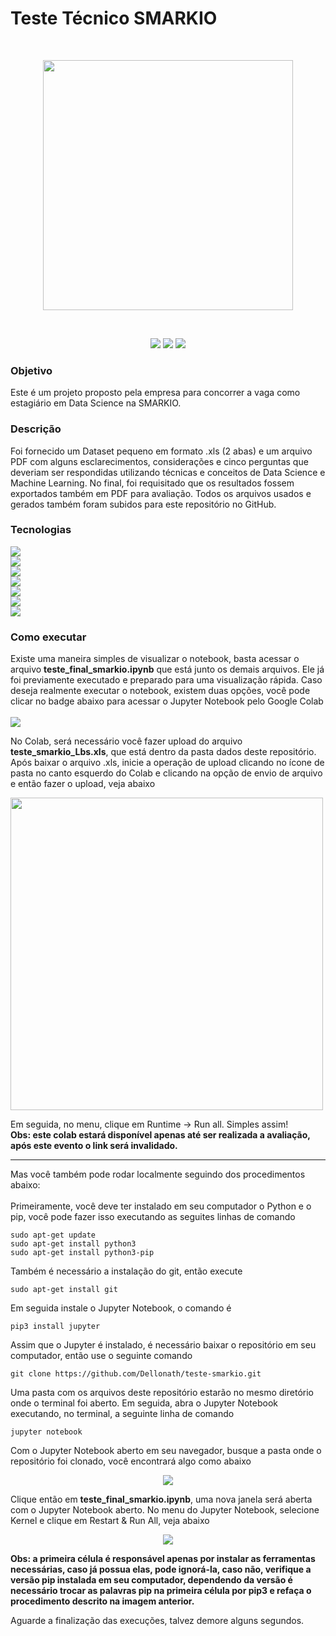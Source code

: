 # Teste Técnico SMARKIO
<br>
<p align="center">
  <img width=400 src="https://user-images.githubusercontent.com/56659549/108147693-1bebf100-70ae-11eb-92f3-c4e17b2621b0.png">
</p>
<br>

<p align="center">
  <img src="https://img.shields.io/badge/progresso-100%25-greeb.svg?style=for-the-badge">
  <img src="https://img.shields.io/badge/versão-1.0-orange.svg?color=7bbde8&style=for-the-badge">
  <img src="https://img.shields.io/badge/Tamanho-8.2mb-orange.svg?color=7bbde8&style=for-the-badge">
</p>

### Objetivo
Este é um projeto proposto pela empresa para concorrer a vaga como estagiário em Data Science na SMARKIO.

### Descrição
Foi fornecido um Dataset pequeno em formato .xls (2 abas) e um arquivo PDF com alguns esclarecimentos, considerações e cinco perguntas que deveriam ser respondidas utilizando técnicas e conceitos de Data Science e Machine Learning. No final, foi requisitado que os resultados fossem exportados também em PDF para avaliação. Todos os arquivos usados e gerados também foram subidos para este repositório no GitHub.

### Tecnologias
<p>
    <a href="https://www.python.org//">
     <img src="https://img.shields.io/static/v1?label=Python&message=3.8.5&color=7bbde8&style=for-the-badge&logo=Python"/>
    </a><br>
    <a href="https://jupyter.org/">
     <img src="https://img.shields.io/static/v1?label=Jupyter%20Notebook&message=5.6.0&color=7bbde8&style=for-the-badge&logo=Jupyter"/>
    </a><br>
    <a href="https://numpy.org/">
     <img src="https://img.shields.io/static/v1?label=Numpy&message=1.19.4&color=7bbde8&style=for-the-badge&logo=Numpy"/>
    </a><br>
    <a href="https://pandas.pydata.org/">
     <img src="https://img.shields.io/static/v1?label=Pandas&message=1.1.4&color=7bbde8&style=for-the-badge&logo=pandas"/>
    </a><br>
    <a href="https://matplotlib.org/">
     <img src="https://img.shields.io/static/v1?label=Matplotlib&message=3.3.3&color=7bbde8&style=for-the-badge&logo=Semantic-Web"/>
    </a><br>
    <a href="https://seaborn.pydata.org/">
     <img src="https://img.shields.io/static/v1?label=Seaborn&message=0.11.0&color=7bbde8&style=for-the-badge&logo=Sketchfab"/>
    </a><br>
    <a href="https://scikit-learn.org/stable/">
     <img src="https://img.shields.io/static/v1?label=Scikit-Learn&message=0.23.2&color=7bbde8&style=for-the-badge&logo=scikit-learn"/>
    </a>
</p>

### Como executar
Existe uma maneira simples de visualizar o notebook, basta acessar o arquivo **teste_final_smarkio.ipynb** que está junto os demais arquivos. Ele já foi previamente executado e preparado para uma visualização rápida. Caso deseja realmente executar o notebook, existem duas opções, você pode clicar no badge abaixo para acessar o Jupyter Notebook pelo Google Colab <br><br>
<a href="https://colab.research.google.com/drive/1I-EsN_VxSYKBsC35HnlxdUuhp-xRAT5W?usp=sharing">
  <img src="https://img.shields.io/static/v1?label=Google%20Colab&message=Link%20Direto&color=7bbde8&style=for-the-badge&logo=Google-Colab"/>
</a> <br>

No Colab, será necessário você fazer upload do arquivo **teste_smarkio_Lbs.xls**, que está dentro da pasta dados deste repositório. Após baixar o arquivo .xls, inicie a operação de upload clicando no ícone de pasta no canto esquerdo do Colab e clicando na opção de envio de arquivo e então fazer o upload, veja abaixo 
<br>

<img width=500 src="https://user-images.githubusercontent.com/56659549/108376370-b6008600-71e1-11eb-913b-d9ae66272b58.png"/> <br>

Em seguida, no menu, clique em Runtime -> Run all. Simples assim! <br>
**Obs: este colab estará disponível apenas até ser realizada a avaliação, após este evento o link será invalidado.**

_______________________________

Mas você também pode rodar localmente seguindo dos procedimentos abaixo: <br><br>
Primeiramente, você deve ter instalado em seu computador o Python e o pip, você pode fazer isso executando as seguites linhas de comando
```
sudo apt-get update
sudo apt-get install python3
sudo apt-get install python3-pip
```
Também é necessário a instalação do git, então execute
```
sudo apt-get install git
```
Em seguida instale o Jupyter Notebook, o comando é
```
pip3 install jupyter
```
Assim que o Jupyter é instalado, é necessário baixar o repositório em seu computador, então use o seguinte comando
```
git clone https://github.com/Dellonath/teste-smarkio.git
```
Uma pasta com os arquivos deste repositório estarão no mesmo diretório onde o terminal foi aberto. Em seguida, abra o Jupyter Notebook executando, no terminal, a seguinte linha de comando
```
jupyter notebook
```
Com o Jupyter Notebook aberto em seu navegador, busque a pasta onde o repositório foi clonado, você encontrará algo como abaixo
<p align="center">
  <img src="https://user-images.githubusercontent.com/56659549/108369873-cf520400-71da-11eb-9ea5-15073e928cfc.png">
</p>

Clique então em **teste_final_smarkio.ipynb**, uma nova janela será aberta com o Jupyter Notebook aberto. No menu do Jupyter Notebook, selecione Kernel e clique em Restart & Run All, veja abaixo

<p align="center">
  <img src="https://user-images.githubusercontent.com/56659549/108152652-46db4280-70b8-11eb-98a9-be6b3437f84d.png">
</p>

**Obs: a primeira célula é responsável apenas por instalar as ferramentas necessárias, caso já possua elas, pode ignorá-la, caso não, verifique a versão pip instalada em seu computador, dependendo da versão é necessário trocar as palavras pip na primeira célula por pip3 e refaça o procedimento descrito na imagem anterior.**

Aguarde a finalização das execuções, talvez demore alguns segundos.
